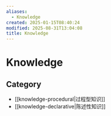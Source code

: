 ```yaml
---
aliases:
  - Knowledge
created: 2025-01-15T08:40:24
modified: 2025-08-31T13:04:08
title: Knowledge
---
```


# Knowledge

## Category

- [[knowledge-procedural|过程型知识]]
- [[knowledge-declarative|陈述性知识]]
